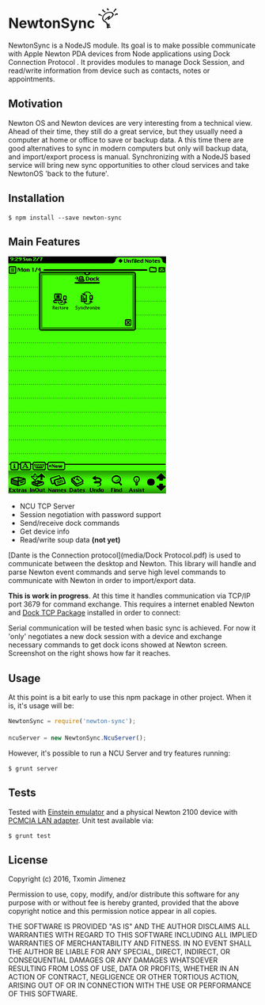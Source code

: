 
#  NewtonSync ![newtonlogo](media/newton-logo.jpeg)

NewtonSync is a NodeJS module. Its goal is to make possible communicate with Apple Newton PDA devices from Node applications using Dock Connection Protocol . It provides modules to manage Dock Session, and read/write information from device such as contacts, notes or appointments.
 
## Motivation

Newton OS and Newton devices are very interesting from a technical view. Ahead of their time, they still do a great service, but they usually need a computer at home or office to save or backup data. A this time there are good alternatives to sync in modern computers but only will backup data, and import/export process is manual.
Synchronizing with a NodeJS based service will bring new sync opportunities to other cloud services and take NewtonOS 'back to the future'.

## Installation

```
$ npm install --save newton-sync
```

## Main Features

![Dock Capture](media/dock-capture.png)


- NCU TCP Server
- Session negotiation with password support
- Send/receive dock commands
- Get device info
- Read/write soup data **(not yet)**

[Dante is the Connection protocol](media/Dock Protocol.pdf) is used to communicate between the desktop and Newton. This library will handle and parse Newton event commands and serve high level commands to communicate with Newton in order to import/export data. 

**This is work in progress**. At this time it handles communication via TCP/IP port 3679 for command exchange. This requires a internet enabled Newton and [Dock TCP Package](http://www.kallisys.com/) installed in order to connect:

Serial communication will be tested when basic sync is achieved. For now it 'only' negotiates a new dock session with a device and exchange necessary commands to get dock icons showed at Newton screen. Screenshot on the right shows how far it reaches.

## Usage

At this point is a bit early to use this npm package in other project. When it is, it's usage will be:

```js
NewtonSync = require('newton-sync');

ncuServer = new NewtonSync.NcuServer();
```
However, it's possible to run a NCU Server and try features running:

```
$ grunt server
```

## Tests

Tested with [Einstein emulator](https://github.com/pguyot/Einstein) and a physical Newton 2100 device with [PCMCIA LAN adapter](http://newtonsales.com/newt.htm).
Unit test available via:
```
$ grunt test
```

## License

Copyright (c) 2016, Txomin Jimenez

Permission to use, copy, modify, and/or distribute this software for any purpose with or without fee is hereby granted, provided that the above copyright notice and this permission notice appear in all copies.

THE SOFTWARE IS PROVIDED "AS IS" AND THE AUTHOR DISCLAIMS ALL WARRANTIES WITH REGARD TO THIS SOFTWARE INCLUDING ALL IMPLIED WARRANTIES OF MERCHANTABILITY AND FITNESS. IN NO EVENT SHALL THE AUTHOR BE LIABLE FOR ANY SPECIAL, DIRECT, INDIRECT, OR CONSEQUENTIAL DAMAGES OR ANY DAMAGES WHATSOEVER RESULTING FROM LOSS OF USE, DATA OR PROFITS, WHETHER IN AN ACTION OF CONTRACT, NEGLIGENCE OR OTHER TORTIOUS ACTION, ARISING OUT OF OR IN CONNECTION WITH THE USE OR PERFORMANCE OF THIS SOFTWARE.
